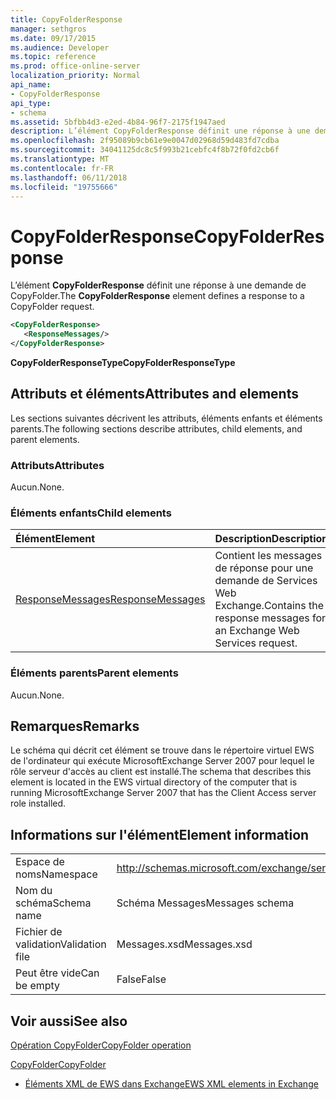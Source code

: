 ```yaml
---
title: CopyFolderResponse
manager: sethgros
ms.date: 09/17/2015
ms.audience: Developer
ms.topic: reference
ms.prod: office-online-server
localization_priority: Normal
api_name:
- CopyFolderResponse
api_type:
- schema
ms.assetid: 5bfbb4d3-e2ed-4b84-96f7-2175f1947aed
description: L’élément CopyFolderResponse définit une réponse à une demande de CopyFolder.
ms.openlocfilehash: 2f95089b9cb61e9e0047d02968d59d483fd7cdba
ms.sourcegitcommit: 34041125dc8c5f993b21cebfc4f8b72f0fd2cb6f
ms.translationtype: MT
ms.contentlocale: fr-FR
ms.lasthandoff: 06/11/2018
ms.locfileid: "19755666"
---
```

# <a name="copyfolderresponse"></a><span data-ttu-id="f2524-103">CopyFolderResponse</span><span class="sxs-lookup"><span data-stu-id="f2524-103">CopyFolderResponse</span></span>

<span data-ttu-id="f2524-104">L’élément **CopyFolderResponse** définit une réponse à une demande de CopyFolder.</span><span class="sxs-lookup"><span data-stu-id="f2524-104">The **CopyFolderResponse** element defines a response to a CopyFolder request.</span></span> 
  
```xml
<CopyFolderResponse>
   <ResponseMessages/>
</CopyFolderResponse>
```

 <span data-ttu-id="f2524-105">**CopyFolderResponseType**</span><span class="sxs-lookup"><span data-stu-id="f2524-105">**CopyFolderResponseType**</span></span>
## <a name="attributes-and-elements"></a><span data-ttu-id="f2524-106">Attributs et éléments</span><span class="sxs-lookup"><span data-stu-id="f2524-106">Attributes and elements</span></span>

<span data-ttu-id="f2524-107">Les sections suivantes décrivent les attributs, éléments enfants et éléments parents.</span><span class="sxs-lookup"><span data-stu-id="f2524-107">The following sections describe attributes, child elements, and parent elements.</span></span>
  
### <a name="attributes"></a><span data-ttu-id="f2524-108">Attributs</span><span class="sxs-lookup"><span data-stu-id="f2524-108">Attributes</span></span>

<span data-ttu-id="f2524-109">Aucun.</span><span class="sxs-lookup"><span data-stu-id="f2524-109">None.</span></span>
  
### <a name="child-elements"></a><span data-ttu-id="f2524-110">Éléments enfants</span><span class="sxs-lookup"><span data-stu-id="f2524-110">Child elements</span></span>

|<span data-ttu-id="f2524-111">**Élément**</span><span class="sxs-lookup"><span data-stu-id="f2524-111">**Element**</span></span>|<span data-ttu-id="f2524-112">**Description**</span><span class="sxs-lookup"><span data-stu-id="f2524-112">**Description**</span></span>|
|:-----|:-----|
|[<span data-ttu-id="f2524-113">ResponseMessages</span><span class="sxs-lookup"><span data-stu-id="f2524-113">ResponseMessages</span></span>](responsemessages.md) <br/> |<span data-ttu-id="f2524-114">Contient les messages de réponse pour une demande de Services Web Exchange.</span><span class="sxs-lookup"><span data-stu-id="f2524-114">Contains the response messages for an Exchange Web Services request.</span></span>  <br/> |
   
### <a name="parent-elements"></a><span data-ttu-id="f2524-115">Éléments parents</span><span class="sxs-lookup"><span data-stu-id="f2524-115">Parent elements</span></span>

<span data-ttu-id="f2524-116">Aucun.</span><span class="sxs-lookup"><span data-stu-id="f2524-116">None.</span></span>
  
## <a name="remarks"></a><span data-ttu-id="f2524-117">Remarques</span><span class="sxs-lookup"><span data-stu-id="f2524-117">Remarks</span></span>

<span data-ttu-id="f2524-118">Le schéma qui décrit cet élément se trouve dans le répertoire virtuel EWS de l'ordinateur qui exécute MicrosoftExchange Server 2007 pour lequel le rôle serveur d'accès au client est installé.</span><span class="sxs-lookup"><span data-stu-id="f2524-118">The schema that describes this element is located in the EWS virtual directory of the computer that is running MicrosoftExchange Server 2007 that has the Client Access server role installed.</span></span>
  
## <a name="element-information"></a><span data-ttu-id="f2524-119">Informations sur l'élément</span><span class="sxs-lookup"><span data-stu-id="f2524-119">Element information</span></span>

|||
|:-----|:-----|
|<span data-ttu-id="f2524-120">Espace de noms</span><span class="sxs-lookup"><span data-stu-id="f2524-120">Namespace</span></span>  <br/> |http://schemas.microsoft.com/exchange/services/2006/messages  <br/> |
|<span data-ttu-id="f2524-121">Nom du schéma</span><span class="sxs-lookup"><span data-stu-id="f2524-121">Schema name</span></span>  <br/> |<span data-ttu-id="f2524-122">Schéma Messages</span><span class="sxs-lookup"><span data-stu-id="f2524-122">Messages schema</span></span>  <br/> |
|<span data-ttu-id="f2524-123">Fichier de validation</span><span class="sxs-lookup"><span data-stu-id="f2524-123">Validation file</span></span>  <br/> |<span data-ttu-id="f2524-124">Messages.xsd</span><span class="sxs-lookup"><span data-stu-id="f2524-124">Messages.xsd</span></span>  <br/> |
|<span data-ttu-id="f2524-125">Peut être vide</span><span class="sxs-lookup"><span data-stu-id="f2524-125">Can be empty</span></span>  <br/> |<span data-ttu-id="f2524-126">False</span><span class="sxs-lookup"><span data-stu-id="f2524-126">False</span></span>  <br/> |
   
## <a name="see-also"></a><span data-ttu-id="f2524-127">Voir aussi</span><span class="sxs-lookup"><span data-stu-id="f2524-127">See also</span></span>



[<span data-ttu-id="f2524-128">Opération CopyFolder</span><span class="sxs-lookup"><span data-stu-id="f2524-128">CopyFolder operation</span></span>](copyfolder-operation.md)
  
[<span data-ttu-id="f2524-129">CopyFolder</span><span class="sxs-lookup"><span data-stu-id="f2524-129">CopyFolder</span></span>](copyfolder.md)


- [<span data-ttu-id="f2524-130">Éléments XML de EWS dans Exchange</span><span class="sxs-lookup"><span data-stu-id="f2524-130">EWS XML elements in Exchange</span></span>](ews-xml-elements-in-exchange.md)

